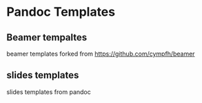 # Pandoc Templates

## Beamer tempaltes
beamer templates forked from https://github.com/cympfh/beamer

## slides templates

slides templates from pandoc


